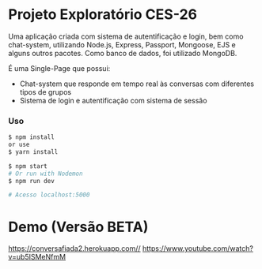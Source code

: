 # Projeto Exploratório CES-26 

Uma aplicação criada com sistema de autentificação e login, bem como chat-system, utilizando Node.js, Express, Passport, Mongoose, EJS e alguns outros pacotes. Como banco de dados, foi utilizado MongoDB.

É uma Single-Page que possui:
   - Chat-system que responde em tempo real às conversas com diferentes tipos de grupos
   - Sistema de login e autentificação com sistema de sessão

### Uso

```sh
$ npm install
or use
$ yarn install
```

```sh
$ npm start
# Or run with Nodemon
$ npm run dev

# Acesso localhost:5000

```
# Demo (Versão BETA)

https://conversafiada2.herokuapp.com//
https://www.youtube.com/watch?v=ub5ISMeNfmM
